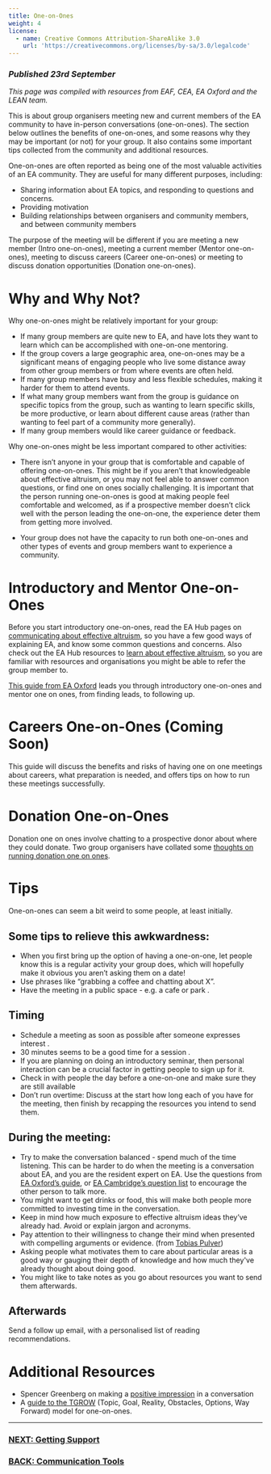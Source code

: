 ```yaml
---
title: One-on-Ones
weight: 4
license:
  - name: Creative Commons Attribution-ShareAlike 3.0
    url: 'https://creativecommons.org/licenses/by-sa/3.0/legalcode'
---
```

### _Published 23rd September_

_This page was compiled with resources from EAF, CEA, EA Oxford and the LEAN team._


This is about group organisers meeting new and current members of the EA community to have in-person conversations (one-on-ones). The section below outlines the benefits of one-on-ones, and some reasons why they may be important (or not) for your group. It also contains some important tips collected from the community and additional resources. 

One-on-ones are often reported as being one of the most valuable activities of an EA community. They are useful for many different purposes, including:

* Sharing information about EA topics, and responding to questions and concerns.
* Providing motivation
* Building relationships between organisers and community members, and between community members

The purpose of the meeting will be different if you are meeting a new member (Intro one-on-ones), meeting a current member (Mentor one-on-ones), meeting to discuss careers (Career one-on-ones) or meeting to discuss donation opportunities (Donation one-on-ones). 

# Why and Why Not?

Why one-on-ones might be relatively important for your group: 

* If many group members are quite new to EA, and have lots they want to learn which can be accomplished with one-on-one mentoring.
* If the group covers a large geographic area, one-on-ones may be a significant means of engaging people who live some distance away from other group members or from where events are often held.
* If many group members have busy and less flexible schedules, making it harder for them to attend events.
* If what many group members want from the group is guidance on specific topics from the group, such as wanting to learn specific skills, be more productive, or learn about different cause areas (rather than wanting to feel part of a community more generally).
* If many group members would like career guidance or feedback.

Why one-on-ones might be less important compared to other activities: 

* There isn’t anyone in your group that is comfortable and capable of offering one-on-ones. This might be if you aren’t that knowledgeable about effective altruism, or you may not feel able to answer common questions, or find one on ones socially challenging. It is important that the person running one-on-ones is good at making people feel comfortable and welcomed, as if a prospective member doesn’t click well with the person leading the one-on-one, the experience deter them from getting more involved.

* Your group does not have the capacity to run both one-on-ones and other types of events and group members want to experience a community. 

# Introductory and Mentor One-on-Ones

Before you start introductory one-on-ones, read the EA Hub pages on <a target="_blank" href="/learn/communicate-ea/">communicating about effective altruism</a>, so you have a few good ways of explaining EA, and know some common questions and concerns. Also check out the EA Hub resources to <a target="_blank" href="/learn/">learn about effective altruism</a>, so you are familiar with resources and organisations you might be able to refer the group member to. 

<a target="_blank" href="https://forum.effectivealtruism.org/posts/NrLCM4vcf8PRqkLaH/guide-to-successful-community-1-1s">This guide from EA Oxford</a> leads you through introductory one-on-ones and mentor one on ones, from finding leads, to following up. 

# Careers One-on-Ones (Coming Soon)

This guide will discuss the benefits and risks of having one on one meetings about careers, what preparation is needed, and offers tips on how to run these meetings successfully. 

# Donation One-on-Ones

Donation one on ones involve chatting to a prospective donor about where they could donate. Two group organisers have collated some <a target="_blank" href="https://docs.google.com/document/d/1hItIAv82v8qE8xy4vc1YBtRe-Q6_807ixB8vH810bzA/edit#">thoughts on running donation one on ones</a>.

# Tips
One-on-ones can seem a bit weird to some people, at least initially. 

## Some tips to relieve this awkwardness:

* When you first bring up the option of having a one-on-one, let people know this is a regular activity your group does, which will hopefully make it obvious you aren’t asking them on a date! 
* Use phrases like “grabbing a coffee and chatting about X”. 
* Have the meeting in a public space - e.g. a cafe or park.

## Timing

* Schedule a meeting as soon as possible after someone expresses interest.
* 30 minutes seems to be a good time for a session.
* If you are planning on doing an introductory seminar, then personal interaction can be a crucial factor in getting people to sign up for it.
* Check in with people the day before a one-on-one and make sure they are still available
* Don’t run overtime: Discuss at the start how long each of you have for the meeting, then finish by recapping the resources you intend to send them.

## During the meeting:

* Try to make the conversation balanced - spend much of the time listening. This can be harder to do when the meeting is a conversation about EA, and you are the resident expert on EA. Use the questions from <a target="_blank" href="https://forum.effectivealtruism.org/posts/NrLCM4vcf8PRqkLaH/guide-to-successful-community-1-1s">EA Oxford’s guide</a>, or <a target="_blank" href="https://docs.google.com/document/d/1YNDycpfXRqU8i7GrigY0U0t4_N9e8i7exRbvwrHfBrc/edit">EA Cambridge’s question list</a> to encourage the other person to talk more. 
* You might want to get drinks or food, this will make both people more committed to investing time in the conversation.
* Keep in mind how much exposure to effective altruism ideas they’ve already had. Avoid or explain jargon and acronyms.
* Pay attention to their willingness to change their mind when presented with compelling arguments or evidence. (from <a target="_blank" href="https://forum.effectivealtruism.org/ea/1p7/a_concrete_model_for_running_an_ea_group/">Tobias Pulver</a>)
* Asking people what motivates them to care about particular areas is a good way or gauging their depth of knowledge and how much they've already thought about doing good. 
* You might like to take notes as you go about resources you want to send them afterwards. 

## Afterwards

Send a follow up email, with a personalised list of reading recommendations.


# Additional Resources

* Spencer Greenberg on making a <a target="_blank" href="https://www.facebook.com/spencer.greenberg/posts/10103709919293792">positive impression</a> in a conversation 
* A <a target="_blank" href="https://docs.google.com/document/d/1fhs60wsJufK37KkCVS0q3JkRqh0cYTbRh4gA4r0IYR8/edit?usp=sharing">guide to the TGROW</a> (Topic, Goal, Reality, Obstacles, Options, Way Forward) model for one-on-ones.

<hr>

### [NEXT: Getting Support](/tips/support/)

### [BACK: Communication Tools](/tips/articles/communication-tools/) 
